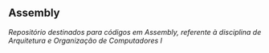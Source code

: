 ## Assembly

*Repositório destinados para códigos em Assembly, referente à disciplina de Arquitetura e Organização de Computadores I* 